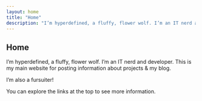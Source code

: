 ```yaml
---
layout: home
title: "Home"
description: "I’m hyperdefined, a fluffy, flower wolf. I’m an IT nerd and developer. This is my main website for posting information about projects & my blog."
---
```

## Home
I’m hyperdefined, a fluffy, flower wolf. I’m an IT nerd and developer. This is my main website for posting information about projects & my blog.

I’m also a fursuiter!

You can explore the links at the top to see more information.

<div id="cobaltWebring"></div>